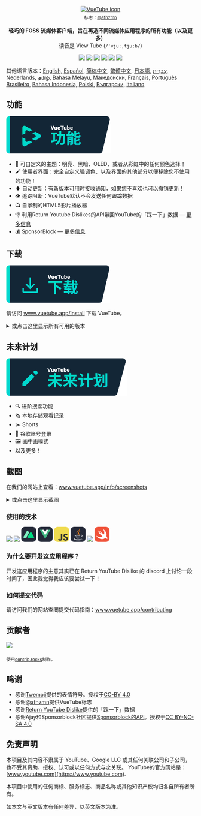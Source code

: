 <p align="center">
  <a href="https://vuetube.app/">
    <img src="https://cdn.discordapp.com/attachments/751596360108605500/980418672331988992/VueTube_Dark.svg" alt="VueTube icon" width="500"/>
  </a>
  </br>
  <sub>标志：<a href="https://github.com/afnzmn">@afnzmn</a></sub>
  </br>
  </br>
<strong>轻巧的 FOSS 流媒体客户端，旨在再造不同流媒体应用程序的所有功能（以及更多）</strong>
</br>
读音是 View Tube (<code>/ˈvjuːˌtjuːb/</code>)
</p>

<p align="center">
  <a href="https://github.com/VueTubeApp/VueTube/blob/main/LICENSE" alt="License"><img src="https://img.shields.io/github/license/VueTubeApp/VueTube"></img></a>
  <a href="https://github.com/VueTubeApp/VueTube/actions/workflows/ci.yml" alt="CI"><img src="https://github.com/VueTubeApp/VueTube/actions/workflows/ci.yml/badge.svg"></img></a>
  <a href="https://reddit.com/r/vuetube" alt="Reddit"><img src="https://img.shields.io/reddit/subreddit-subscribers/vuetube?label=r%2FVuetube&logo=reddit&logoColor=white"></img></a>
  <a href="https://t.me/VueTube" alt="Telegram"><img src="https://img.shields.io/endpoint?label=VueTube&url=https%3A%2F%2Ftelegram-badge-4mbpu8e0fit4.runkit.sh%2F%3Furl%3Dhttps%3A%2F%2Ft.me%2FVuetube"></img></a>
  <a href="https://discord.gg/7P8KJrdd5W" alt="Discord"><img src="https://img.shields.io/discord/946587366242533377?label=Discord&style=flat&logo=discord&logoColor=white"></img></a>
  <a href="https://twitter.com/VueTubeApp" alt="Twitter"><img src="https://img.shields.io/twitter/follow/VueTubeApp?label=Follow&style=flat&logo=twitter"></img></a>
</p>

其他语言版本：[English,](readme.md) [Español,](readme.es.md) [简体中文,](readme.zh-hans.md) [繁體中文,](readme.zh-hant.md) [日本語,](readme.ja.md) [עִברִית,](readme.he.md) [Nederlands,](readme.nl.md) [தமிழ்,](readme.ta.md) [Bahasa Melayu,](readme.ms.md) [Македонски,](readme.mk.md) [Français,](readme.fr.md) [Português Brasileiro,](readme.pt-br.md) [Bahasa Indonesia,](readme.id.md) [Polski,](readme.pl.md) [Български,](readme.bg.md) [Italiano](readme.it.md)

## 功能

<img src="./resources/readme-zh-hans/Features.zh-hans.svg" alt="VueTube icon" height="100"/>

- 🎨 可自定义的主题：明亮、黑暗、OLED、或者从彩虹中的任何颜色选择！
- 🖌️ 使用者界面：完全自定义强调色、以及界面的其他部分以便移除您不使用的功能！
- ⬆️ 自动更新：有新版本可用时接收通知，如果您不喜欢也可以撤销更新！
- 👁️ 追踪阻断：VueTube默认不会发送任何跟踪数据
- 📺 自家制的HTML5影片播放器
- 👎 利用Return Youtube Dislikes的API带回YouTube的「踩一下」数据 — [更多信息](https://www.returnyoutubedislike.com/)
- 💰 SponsorBlock — [更多信息](https://sponsor.ajay.app/)

## 下载

<img src="./resources/readme-zh-hans/Install.zh-hans.svg" alt="VueTube icon" height="100"/>

请访问 www.vuetube.app/install 下载 VueTube。

<details>
  <summary>或点击这里显示所有可用的版本</summary>
<br />

### 安卓/Android
| <a href=https://nightly.link/VueTubeApp/VueTube/workflows/ci/main/android.zip><img id="im" width="200" src=./resources/getunstable.png></a>  | <a href=https://github.com/VueTubeApp/VueTube/releases/download/0.2/VueTube-Canary-June-15-2022.apk><img id="im" width="200" src=./resources/getcanary.png></a> | <a href=https://vuetube.app/install><img id="im" width="200" src=./resources/getstable.png></a>  |
| ------------- | ------------- |  ------------- |
| 有最新的功能，并且经常有更新，但bug也最常见。 | bug比unstable较少，功能也比stable稍新 | 由于VueTube尚未完成开发，暂时未有Stable版本下载 |
  

### iOS
| <a href=https://nightly.link/VueTubeApp/VueTube/workflows/ci/main/iOS.zip><img id="im" width="200" src=./resources/getunstable.png></a>  | <a href=https://cdn.discordapp.com/attachments/949908267855921163/972164558930198528/VueTube-Canary-May-6-2022.ipa><img id="im" width="200" src=./resources/getcanary.png></a> | <a href=https://vuetube.app/install><img id="im" width="200" src=./resources/getstable.png></a>  |
| ------------- | ------------- |  ------------- |
| 有最新的功能，并且经常有更新，但bug也最常见。 | bug比unstable较少，功能也比stable稍新 | 由于VueTube尚未完成开发，暂时未有Stable版本下载 |
  
</details>

## 未来计划

<img src="./resources/readme-zh-hans/Plans.zh-hans.svg" alt="VueTube icon" height="100"/>

- 🔍 进阶搜索功能
- 🗞️ 本地存储观看记录
- ✂️ Shorts
- 🧑 谷歌账号登录
- 🖼️ 画中画模式
- 以及更多！

## 截图

在我们的网站上查看：www.vuetube.app/info/screenshots

<details>
  <summary> 或点击这里显示截图  </summary>
<br />
  
<img src="https://vuetube.app/wtch.png" width="400">
<img src="https://vuetube.app/stng.png" width="400">
<img src="https://vuetube.app/srch.png" width="400">
     
</details>

### 使用的技术

<a href="https://capacitorjs.com/solution/vue"><img src="https://cdn.discordapp.com/attachments/953538236716814356/955694368742834176/Capacitator-Dark.svg" height=40/></a> <a href="https://vuetifyjs.com/"><img src="https://cdn.discordapp.com/attachments/810799100940255260/973719873467342908/Vuetify-Dark.svg" height=40/></a> <a href="https://nuxtjs.org/"><img src="https://github.com/tandpfun/skill-icons/raw/main/icons/NuxtJS-Dark.svg" height=40/></a> <a href="https://vuejs.org/"><img src="https://github.com/tandpfun/skill-icons/raw/main/icons/VueJS-Dark.svg" height=40/></a> <a href="https://javascript.com/"><img src="https://github.com/tandpfun/skill-icons/raw/main/icons/JavaScript.svg" height=40/></a> <a href="https://java.com/"><img src="https://github.com/tandpfun/skill-icons/raw/main/icons/Java-Dark.svg" height=40/></a> <a href="https://gradle.com/"><img src="https://cdn.discordapp.com/attachments/810799100940255260/955691550560636958/Gradle.svg" height=40/></a> <a href="https://developer.apple.com/swift/"><img src="https://github.com/tandpfun/skill-icons/raw/main/icons/Swift.svg" height=40/></a>

### 为什么要开发这应用程序？

开发这应用程序的主意其实已在 Return YouTube Dislike 的 discord 上讨论一段时间了，因此我觉得我应该要尝试一下！
### 如何提交代码

请访问我们的网站查閲提交代码指南：www.vuetube.app/contributing

## 贡献者 

<a href="https://github.com/VueTubeApp/VueTube/graphs/contributors">
  <img src="https://contrib.rocks/image?repo=VueTubeApp/VueTube" />
</a>

<sub>使用[contrib.rocks](https://contrib.rocks)制作。</sub>

## 鸣谢 

- 感谢[Twemoji](https://twemoji.twitter.com/)提供的表情符号。授权于[CC-BY 4.0](https://creativecommons.org/licenses/by/4.0/)
- 感谢[@afnzmn](https://github.com/afnzmn)提供VueTube标志
- 感谢[Return YouTube Dislike](https://returnyoutubedislike.com)提供的「踩一下」数据
- 感谢Ajay和Sponsorblock社区提供[Sponsorblock的API](http://sponsorblock.ajay.app/)。授权于[CC BY-NC-SA 4.0](https://creativecommons.org/licenses/by-nc-sa/4.0/) 
## 免责声明

本项目及其内容不隶属于 YouTube、Google LLC 或其任何关联公司和子公司，也不受其资助、授权、认可或以任何方式与之关联。 YouTube的官方网站是：[www.youtube.com](https://www.youtube.com).

本项目中使用的任何商标、服务标志、商品名称或其他知识产权均归各自所有者所有。

如本文与英文版本有任何差异，以英文版本为准。
